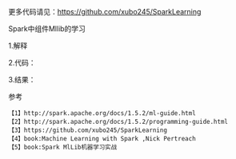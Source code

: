 
更多代码请见：https://github.com/xubo245/SparkLearning

Spark中组件Mllib的学习

1.解释




2.代码：



3.结果：



参考

	【1】http://spark.apache.org/docs/1.5.2/ml-guide.html
	【2】http://spark.apache.org/docs/1.5.2/programming-guide.html
	【3】https://github.com/xubo245/SparkLearning
	【4】book:Machine Learning with Spark ,Nick Pertreach
    【5】book:Spark MlLib机器学习实战
